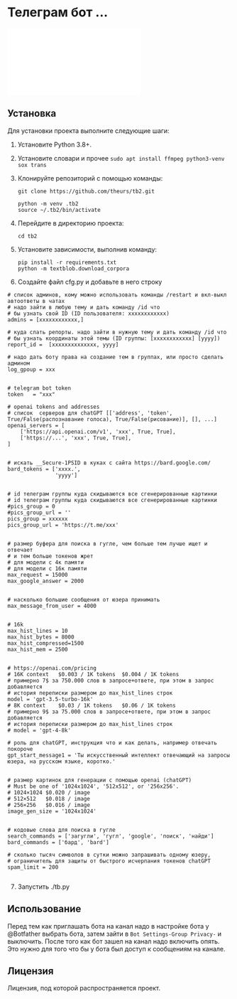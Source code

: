 # Телеграм бот ...


![Доступные команды](commands.txt)


## Установка

Для установки проекта выполните следующие шаги:

1. Установите Python 3.8+.

2. Установите словари и прочее `sudo apt install ffmpeg python3-venv sox trans`

3. Клонируйте репозиторий с помощью команды:

   ```
   git clone https://github.com/theurs/tb2.git

   python -m venv .tb2
   source ~/.tb2/bin/activate

   ```

4. Перейдите в директорию проекта:

   ```
   cd tb2
   ```

5. Установите зависимости, выполнив команду:

   ```
   pip install -r requirements.txt
   python -m textblob.download_corpora
   ```

6. Создайте файл cfg.py и добавьте в него строку
```
# список админов, кому можно использовать команды /restart и вкл-выкл автоответы в чатах
# надо зайти в любую тему и дать команду /id что 
# бы узнать свой ID (ID пользователя: xxxxxxxxxxxx)
admins = [xxxxxxxxxxxx,]

# куда слать репорты. надо зайти в нужную тему и дать команду /id что 
# бы узнать координаты этой темы (ID группы: [xxxxxxxxxxxx] [yyyy])
report_id =  [xxxxxxxxxxxxxx, yyyy]

# надо дать боту права на создание тем в группах, или просто сделать админом
log_gpoup = xxx


# telegram bot token
token   = "xxx"

# openai tokens and addresses
# список  серверов для chatGPT [['address', 'token', True/False(распознавание голоса), True/False(рисование)], [], ...]
openai_servers = [
    ['https://api.openai.com/v1', 'xxx', True, True],
    ['https://...', 'xxx', True, True],
]


# искать __Secure-1PSID в куках с сайта https://bard.google.com/
bard_tokens = ['xxxx.',
               'yyyy']


# id телеграм группы куда скидываются все сгенерированные картинки
# id телеграм группы куда скидываются все сгенерированные картинки
#pics_group = 0
#pics_group_url = ''
pics_group = xxxxxx
pics_group_url = 'https://t.me/xxx'


# размер буфера для поиска в гугле, чем больше тем лучше ищет и отвечает
# и тем больше токенов жрет
# для модели с 4к памяти
# для модели с 16к памяти
max_request = 15000
max_google_answer = 2000


# насколько большие сообщения от юзера принимать
max_message_from_user = 4000


# 16k
max_hist_lines = 10
max_hist_bytes = 8000
max_hist_compressed=1500
max_hist_mem = 2500


# https://openai.com/pricing
# 16K context	$0.003 / 1K tokens	$0.004 / 1K tokens
# примерно 7$ за 750.000 слов в запросе+ответе, при этом в запрос добавляется
# история переписки размером до max_hist_lines строк
model = 'gpt-3.5-turbo-16k'
# 8K context	$0.03 / 1K tokens	$0.06 / 1K tokens
# примерно 9$ за 75.000 слов в запросе+ответе, при этом в запрос добавляется
# история переписки размером до max_hist_lines строк
# model = 'gpt-4-8k'

# роль для chatGPT, инструкция что и как делать, например отвечать покороче
gpt_start_message1 = 'Ты искусственный интеллект отвечающий на запросы юзера, на русском языке, коротко.'


# размер картинок для генерации с помощью openai (chatGPT)
# Must be one of '1024x1024', '512x512', or '256x256'.
# 1024×1024	$0.020 / image
# 512×512	$0.018 / image
# 256×256	$0.016 / image
image_gen_size = '1024x1024'


# кодовые слова для поиска в гугле
search_commands = ['загугли', 'гугл', 'google', 'поиск', 'найди']
bard_commands = ['бард', 'bard']

# сколько тысяч символов в сутки можно запрашивать одному юзеру, 
# ограничитель для защиты от быстрого исчерпания токенов chatGPT
spam_limit = 200


```

7. Запустить ./tb.py



## Использование

Перед тем как приглашать бота на канал надо в настройке бота у @Botfather выбрать бота, затем зайти в `Bot Settings-Group Privacy-` и выключить. После того как бот зашел на канал надо включить опять. Это нужно для того что бы у бота был доступ к сообщениям на канале.

## Лицензия

Лицензия, под которой распространяется проект.
